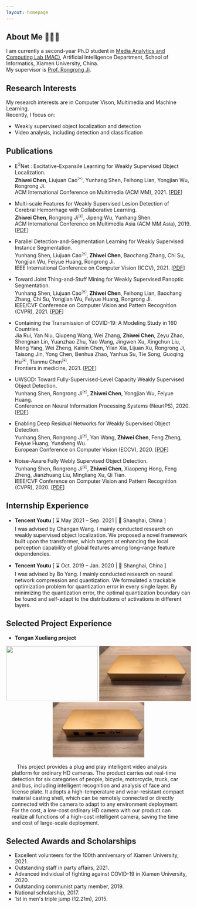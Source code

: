 ```yaml
---
layout: homepage
---
```


## About Me 👨🏻‍🎓

I am currently a second-year Ph.D student in [Media Analytics and Computing Lab (MAC)](https://mac.xmu.edu.cn/), Artificial Intelligence Department, School of Informatics, Xiamen University, China.
<br>
My supervisor is [Prof. Rongrong Ji](https://mac.xmu.edu.cn/rrji_en/).

## Research Interests

My research interests are in Computer Vison, Multimedia and Machine Learning.
<br>
Recently, I focus on:

- Weakly supervised object localization and detection
- Video analysis, including detection and classification

## Publications

- E<sup>2</sup>Net : Excitative-Expansile Learning for Weakly Supervised Object Localization.
  <br>
  **Zhiwei Chen**, Liujuan Cao<sup>✉️</sup>, Yunhang Shen, Feihong Lian, Yongjian Wu, Rongrong Ji.
  <br>
  ACM International Conference on Multimedia (ACM MM), 2021.
  [[PDF]()]

- Multi-scale Features for Weakly Supervised Lesion Detection of Cerebral Hemorrhage with Collaborative Learning.
  <br>
  **Zhiwei Chen**, Rongrong Ji<sup>✉️</sup>, Jipeng Wu, Yunhang Shen.
  <br>
  ACM International Conference on Multimedia Asia (ACM MM Asia), 2019.
  [[PDF](https://dl.acm.org/doi/10.1145/3338533.3372209)]

- Parallel Detection-and-Segmentation Learning for Weakly Supervised Instance Segmentation.
  <br>
  Yunhang Shen, Liujuan Cao<sup>✉️</sup>, **Zhiwei Chen**, Baochang Zhang, Chi Su, Yongjian Wu, Feiyue Huang, Rongrong Ji.
  <br>
  IEEE International Conference on Computer Vision (ICCV), 2021.
  [[PDF](https://openaccess.thecvf.com/content/WACV2021/papers/Hwang_Weakly_Supervised_Instance_Segmentation_by_Deep_Community_Learning_WACV_2021_paper.pdf)]

- Toward Joint Thing-and-Stuff Mining for Weakly Supervised Panoptic Segmentation.
  <br>
  Yunhang Shen, Liujuan Cao<sup>✉️</sup>, **Zhiwei Chen**, Feihong Lian, Baochang Zhang, Chi Su, Yongjian Wu, Feiyue Huang, Rongrong Ji.
  <br>
  IEEE/CVF Conference on Computer Vision and Pattern Recognition (CVPR), 2021.
  [[PDF](https://openaccess.thecvf.com/content/CVPR2021/papers/Shen_Toward_Joint_Thing-and-Stuff_Mining_for_Weakly_Supervised_Panoptic_Segmentation_CVPR_2021_paper.pdf)]

- Containing the Transmission of COVID-19: A Modeling Study in 160 Countries.
  <br>
  Jia Rui, Yan Niu, Qiupeng Wang, Wei Zhang, **Zhiwei Chen**, Zeyu Zhao, Shengnan Lin, Yuanzhao Zhu, Yao Wang, Jingwen Xu, Xingchun Liu, Meng Yang, Wei Zheng, Kaixin Chen, Yilan Xia, Lijuan Xu, Rongrong Ji, Taisong Jin, Yong Chen, Benhua Zhao, Yanhua Su, Tie Song, Guoqing Hu<sup>✉️</sup>, Tianmu Chen<sup>✉️</sup>.
  <br>
  Frontiers in medicine, 2021.
  [[PDF](https://www.ncbi.nlm.nih.gov/pmc/articles/PMC8416347/pdf/fmed-08-701836.pdf)]

- UWSOD: Toward Fully-Supervised-Level Capacity Weakly Supervised Object Detection.
  <br>
  Yunhang Shen, Rongrong Ji<sup>✉️</sup>, **Zhiwei Chen**, Yongjian Wu, Feiyue Huang.
  <br>
  Conference on Neural Information Processing Systems (NeurIPS), 2020.
  [[PDF](https://papers.nips.cc/paper/2020/file/4e0928de075538c593fbdabb0c5ef2c3-Paper.pdf)]

- Enabling Deep Residual Networks for Weakly Supervised Object Detection.
  <br>
  Yunhang Shen, Rongrong Ji<sup>✉️</sup>, Yan Wang, **Zhiwei Chen**, Feng Zheng, Feiyue Huang, Yunsheng Wu.
  <br>
  European Conference on Computer Vision (ECCV), 2020.
  [[PDF](https://www.ecva.net/papers/eccv_2020/papers_ECCV/papers/123530120.pdf)]

- Noise-Aware Fully Webly Supervised Object Detection.
  <br>
  Yunhang Shen, Rongrong Ji<sup>✉️</sup>, **Zhiwei Chen**, Xiaopeng Hong, Feng Zheng, Jianzhuang Liu, Mingliang Xu, Qi Tian.
  <br>
  IEEE/CVF Conference on Computer Vision and Pattern Recognition (CVPR), 2020.
  [[PDF](https://openaccess.thecvf.com/content_CVPR_2020/papers/Shen_Noise-Aware_Fully_Webly_Supervised_Object_Detection_CVPR_2020_paper.pdf)]


## Internship Experience

- **Tencent Youtu** [ ⌛ May 2021 – Sep. 2021 | 📍 Shanghai, China ] <br>
I was advised by Changan Wang. I mainly conducted research on weakly supervised object localization. We proposed a novel framework built upon the transformer, which targets at enhancing the local perception capability of global features among long-range feature dependencies.

- **Tencent Youtu** [ ⌛ Oct. 2019 – Jan. 2020 | 📍 Shanghai, China ] <br>
I was advised by Bo Yang. I mainly conducted research on neural network compression and quantization. We formulated a trackable optimization problem for quantization error in every single layer. By minimizing the quantization error, the optimal quantization boundary can be found and self-adapt to the distributions of activations in different layers.


## Selected Project Experience

- **Tongan Xueliang project**<br>
<div style="text-align: center;">
<img class="pro_img" src="./assets/img/project1.gif" style="width:250px; height:150px; "/>
<img class="pro_img" src="./assets/img/project1_1.jpg" style="width:250px; height:150px; "/>
<img class="pro_img" src="./assets/img/project1_2.jpg" style="width:250px; height:150px; "/>
</div>
<p style="padding:0 15px; word-break: keep-all;word-wrap: break-word; ">
&ensp;&ensp;This project provides a plug and play intelligent video analysis platform for ordinary HD cameras. The product carries out real-time detection for six categories of people, bicycle, motorcycle, truck, car and bus, including intelligent recognition and analysis of face and license plate. It adopts a high-temperature and wear-resistant compact material casting shell, which can be remotely connected or directly connected with the camera to adapt to any environment deployment. For the cost, a low-cost ordinary HD camera with our product can realize all functions of a high-cost intelligent camera, saving the time and cost of large-scale deployment.
</p>


<!-- <div style="clear:both;"></div>
<br> -->

## Selected Awards and Scholarships

- Excellent volunteers for the 100th anniversary of Xiamen University, 2021.
- Outstanding staff in party affairs, 2021.
- Advanced individual of fighting against COVID-19 in Xiamen University, 2020.
- Outstanding communist party member, 2019.
- National scholarship, 2017.
- 1st in men\'s triple jump (12.21m), 2015.
